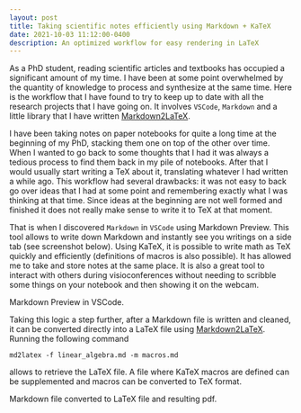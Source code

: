 ```yaml
---
layout: post
title: Taking scientific notes efficiently using Markdown + KaTeX
date: 2021-10-03 11:12:00-0400
description: An optimized workflow for easy rendering in LaTeX
---
```


As a PhD student, reading scientific articles and textbooks has occupied a significant amount of my time. I have been at some point overwhelmed by the quantity of knowledge to process and synthesize at the same time. Here is the workflow that I have found to try to keep up to date with all the research projects that I have going on. It involves `VSCode`, `Markdown` and a little library that I have written [Markdown2LaTeX](https://github.com/lionelchg/Markdown2LaTeX).

I have been taking notes on paper notebooks for quite a long time at the beginning of my PhD, stacking them one on top of the other over time. When I wanted to go back to some thoughts that I had it was always a tedious process to find them back in my pile of notebooks. After that I would usually start writing a TeX about it, translating whatever I had written a while ago. This workflow had several drawbacks: it was not easy to back go over ideas that I had at some point and remembering exactly what I was thinking at that time. Since ideas at the beginning are not well formed and finished it does not really make sense to write it to TeX at that moment.

That is when I discovered `Markdown` in `VSCode` using Markdown Preview. This tool allows to write down Markdown and instantly see you writings on a side tab (see screenshot below). Using KaTeX, it is possible to write math as TeX quickly and efficiently (definitions of macros is also possible). It has allowed me to take and store notes at the same place. It is also a great tool to interact with others during visioconferences without needing to scribble some things on your notebook and then showing it on the webcam.

<div class="row">
    <div class="col-sm mt-3 mt-md-0">
        <img class="img-fluid rounded z-depth-1" src="{{ '/assets/img/markdown_vscode.png' | relative_url }}" alt="" title="example image"/>
    </div>
</div>
<div class="caption">
    Markdown Preview in VSCode.
</div>

Taking this logic a step further, after a Markdown file is written and cleaned, it can be converted directly into a LaTeX file using [Markdown2LaTeX](https://github.com/lionelchg/Markdown2LaTeX). Running the following command

```shell
md2latex -f linear_algebra.md -m macros.md
```

allows to retrieve the LaTeX file. A file where KaTeX macros are defined can be supplemented and macros can be converted to TeX format.

<div class="row">
    <div class="col-sm mt-3 mt-md-0">
        <img class="img-fluid rounded z-depth-1" src="{{ '/assets/img/latex_mdconversion.png' | relative_url }}" alt="" title="example image"/>
    </div>
</div>
<div class="caption">
    Markdown file converted to LaTeX file and resulting pdf.
</div>